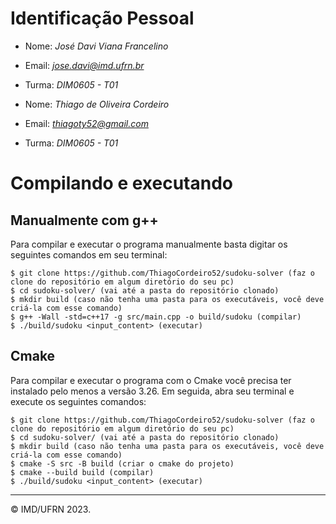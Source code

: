 ﻿# Identificação Pessoal

- Nome: _José Davi Viana Francelino_
- Email: *jose.davi@imd.ufrn.br*
- Turma: _DIM0605 - T01_

- Nome: _Thiago de Oliveira Cordeiro_
- Email: *thiagoty52@gmail.com*
- Turma: _DIM0605 - T01_

# Compilando e executando

## Manualmente com g++

Para compilar e executar o programa manualmente basta digitar os seguintes comandos em seu terminal:

```
$ git clone https://github.com/ThiagoCordeiro52/sudoku-solver (faz o clone do repositório em algum diretório do seu pc)
$ cd sudoku-solver/ (vai até a pasta do repositório clonado)
$ mkdir build (caso não tenha uma pasta para os executáveis, você deve criá-la com esse comando)
$ g++ -Wall -std=c++17 -g src/main.cpp -o build/sudoku (compilar)
$ ./build/sudoku <input_content> (executar)
```

## Cmake

Para compilar e executar o programa com o Cmake você precisa ter instalado pelo menos a versão 3.26. Em seguida, abra seu terminal e execute os seguintes comandos:

```
$ git clone https://github.com/ThiagoCordeiro52/sudoku-solver (faz o clone do repositório em algum diretório do seu pc)
$ cd sudoku-solver/ (vai até a pasta do repositório clonado)
$ mkdir build (caso não tenha uma pasta para os executáveis, você deve criá-la com esse comando)
$ cmake -S src -B build (criar o cmake do projeto)
$ cmake --build build (compilar)
$ ./build/sudoku <input_content> (executar)
```

---

&copy; IMD/UFRN 2023.
